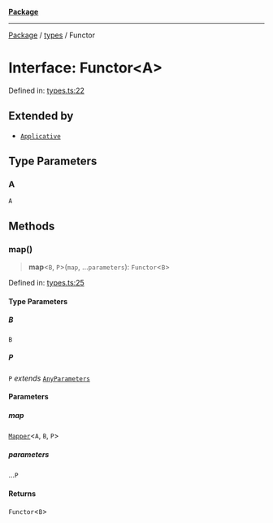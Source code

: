 [**Package**](../../README.md)

***

[Package](../../modules.md) / [types](../README.md) / Functor

# Interface: Functor\<A\>

Defined in: [types.ts:22](https://github.com/AlexXanderGrib/monads-io/blob/d65e47796764202dffd7314b61c2ea9cedbb26e8/src/types.ts#L22)

## Extended by

- [`Applicative`](Applicative.md)

## Type Parameters

### A

`A`

## Methods

### map()

> **map**\<`B`, `P`\>(`map`, ...`parameters`): `Functor`\<`B`\>

Defined in: [types.ts:25](https://github.com/AlexXanderGrib/monads-io/blob/d65e47796764202dffd7314b61c2ea9cedbb26e8/src/types.ts#L25)

#### Type Parameters

##### B

`B`

##### P

`P` *extends* [`AnyParameters`](../type-aliases/AnyParameters.md)

#### Parameters

##### map

[`Mapper`](../type-aliases/Mapper.md)\<`A`, `B`, `P`\>

##### parameters

...`P`

#### Returns

`Functor`\<`B`\>
